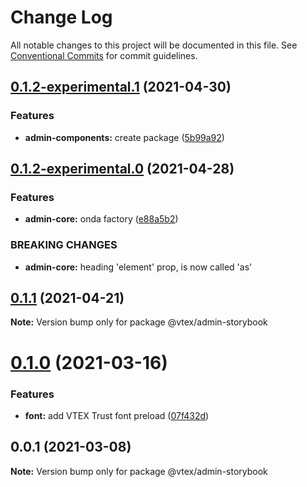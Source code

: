 # Change Log

All notable changes to this project will be documented in this file.
See [Conventional Commits](https://conventionalcommits.org) for commit guidelines.

## [0.1.2-experimental.1](https://github.com/vtex/onda/compare/@vtex/admin-storybook@0.1.2-experimental.0...@vtex/admin-storybook@0.1.2-experimental.1) (2021-04-30)


### Features

* **admin-components:** create package ([5b99a92](https://github.com/vtex/onda/commit/5b99a92ae6765705521ee29ea62b9c99618c9549))





## [0.1.2-experimental.0](https://github.com/vtex/onda/compare/@vtex/admin-storybook@0.1.1...@vtex/admin-storybook@0.1.2-experimental.0) (2021-04-28)


### Features

* **admin-core:** onda factory ([e88a5b2](https://github.com/vtex/onda/commit/e88a5b2dee976f84e1208b56d4fbbd0781fc1cf3))


### BREAKING CHANGES

* **admin-core:** heading 'element' prop, is now called 'as'





## [0.1.1](https://github.com/vtex/onda/compare/@vtex/admin-storybook@0.1.0...@vtex/admin-storybook@0.1.1) (2021-04-21)

**Note:** Version bump only for package @vtex/admin-storybook





# [0.1.0](https://github.com/vtex/onda/compare/@vtex/admin-storybook@0.0.1...@vtex/admin-storybook@0.1.0) (2021-03-16)


### Features

* **font:** add VTEX Trust font preload ([07f432d](https://github.com/vtex/onda/commit/07f432d8c6f74e8af4de6d5ca5f188466480f567))





## 0.0.1 (2021-03-08)

**Note:** Version bump only for package @vtex/admin-storybook
